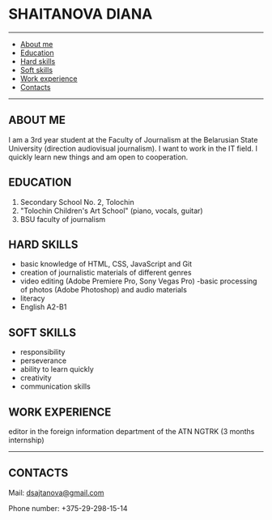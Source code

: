# SHAITANOVA DIANA
***
- [About me](#about)
- [Education](#edu)
- [Hard skills](#hs)
- [Soft skills](#ss)
- [Work experience](we)
- [Contacts](#contacts)
***
<a id="about"></a>
## ABOUT ME
I am a 3rd year student at the Faculty of Journalism at the Belarusian State University (direction audiovisual journalism). I want to work in the IT field. I quickly learn new things and am open to cooperation.
<a id="edu"></a>
## EDUCATION
1. Secondary School No. 2, Tolochin
2. "Tolochin Children's Art School" (piano, vocals, guitar)
3. BSU faculty of journalism
<a id="hs"></a>
## HARD SKILLS
- basic knowledge of HTML, CSS, JavaScript and Git
- creation of journalistic materials of different genres
- video editing (Adobe Premiere Pro, Sony Vegas Pro)
-basic processing of photos (Adobe Photoshop) and audio materials
- literacy
- English A2-B1
<a id="ss"></a>
## SOFT SKILLS
- responsibility
- perseverance
- ability to learn quickly
- creativity
- communication skills
<a id="we"></a>
## WORK EXPERIENCE
editor in the foreign information department of the ATN NGTRK (3 months internship)
***
<a id="contacts"></a>
## CONTACTS
Mail: dsajtanova@gmail.com

Phone number: +375-29-298-15-14
